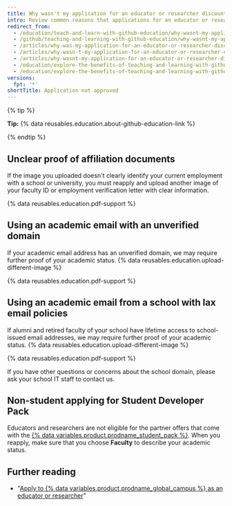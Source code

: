 ```yaml
---
title: Why wasn't my application for an educator or researcher discount approved?
intro: Review common reasons that applications for an educator or researcher discount are not approved and learn tips for reapplying successfully.
redirect_from:
  - /education/teach-and-learn-with-github-education/why-wasnt-my-application-for-an-educator-or-researcher-discount-approved
  - /github/teaching-and-learning-with-github-education/why-wasnt-my-application-for-an-educator-or-researcher-discount-approved
  - /articles/why-was-my-application-for-an-educator-or-researcher-discount-denied
  - /articles/why-wasn-t-my-application-for-an-educator-or-researcher-discount-approved
  - /articles/why-wasnt-my-application-for-an-educator-or-researcher-discount-approved
  - /education/explore-the-benefits-of-teaching-and-learning-with-github-education/why-wasnt-my-application-for-an-educator-or-researcher-discount-approved
  - /education/explore-the-benefits-of-teaching-and-learning-with-github-education/use-github-in-your-classroom-and-research/why-wasnt-my-application-for-an-educator-or-researcher-discount-approved
versions:
  fpt: '*'
shortTitle: Application not approved
---
```

{% tip %}

**Tip:** {% data reusables.education.about-github-education-link %}

{% endtip %}

## Unclear proof of affiliation documents

If the image you uploaded doesn't clearly identify your current employment with a school or university, you must reapply and upload another image of your faculty ID or employment verification letter with clear information.

{% data reusables.education.pdf-support %}

## Using an academic email with an unverified domain

If your academic email address has an unverified domain, we may require further proof of your academic status. {% data reusables.education.upload-different-image %}

{% data reusables.education.pdf-support %}

## Using an academic email from a school with lax email policies

If alumni and retired faculty of your school have lifetime access to school-issued email addresses, we may require further proof of your academic status. {% data reusables.education.upload-different-image %}

{% data reusables.education.pdf-support %}

If you have other questions or concerns about the school domain, please ask your school IT staff to contact us.

## Non-student applying for Student Developer Pack

Educators and researchers are not eligible for the partner offers that come with the [{% data variables.product.prodname_student_pack %}](https://education.github.com/pack). When you reapply, make sure that you choose **Faculty** to describe your academic status.

## Further reading

- "[Apply to {% data variables.product.prodname_global_campus %} as an educator or researcher](/education/explore-the-benefits-of-teaching-and-learning-with-github-education/github-global-campus-for-educators-and-researchers/apply-to-github-global-campus-as-an-educator-or-researcher)"
